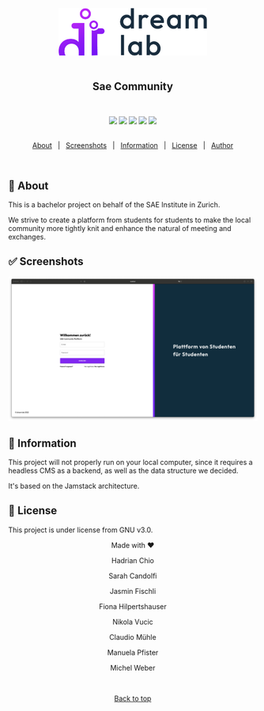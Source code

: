 <div align="center" id="top"> 
  <img src="./public/dreamlab-logo.png" alt="Sae Community" width="300" />
</div>
&#xa0;
<h2 align="center">Sae Community</h2>

&#xa0;

<div align="center">
<a href="https://reactjs.org/"><img height="23" src="https://img.shields.io/badge/REACT-18.0.0-9cf?style=for-the-badge&logo=React"/></a>
<a href="https://www.typescriptlang.org/"><img height="23" src="https://img.shields.io/badge/%3C%2F%3E-TypeScript-blue?style=for-the-badge&logo=TypeScript"/></a>
<a href="https://directus.io/"><img height="23" src="https://img.shields.io/badge/Directus-9.11.0-blueviolet?style=for-the-badge&logo=Directus"/></a>
<a href="https://prettier.io/"><img height="23" src="https://img.shields.io/badge/Code%20Style-Prettier-orange?style=for-the-badge&logo=Prettier"/></a>
<a href="https://www.gnu.org/licenses/gpl-3.0.en.html"><img height="23"src="https://img.shields.io/badge/License-GLP_v3.0-red?style=for-the-badge&logo"/></a>
</div>
&#xa0;

<br>

<p align="center">
  <a href="#dart-about">About</a> &#xa0; | &#xa0; 
  <a href="#white_check_mark-screenshots">Screenshots</a> &#xa0; | &#xa0;
  <a href="#checkered_flag-information">Information</a> &#xa0; | &#xa0;
  <a href="#memo-license">License</a> &#xa0; | &#xa0;
  <a href="https://github.com/abeerance" target="_blank">Author</a>
</p>

<br>

## :dart: About

<p>This is a bachelor project on behalf of the SAE Institute in Zurich.</p>
<p>We strive to create a platform from students for students to make the local community more tightly knit and enhance the natural of meeting and exchanges.</p>

## :white_check_mark: Screenshots

<img src="./public/landing.png" width="900"/>

## :checkered_flag: Information

<p>This project will not properly run on your local computer, since it requires a headless CMS as a backend, as well as the data structure we decided.</p>
<p>It's based on the Jamstack architecture.</p>

## :memo: License

This project is under license from GNU v3.0.

<div align="center" id="bottom">
  <p>Made with ❤️</p>
  <p>Hadrian Chio</p>
  <p>Sarah Candolfi</p>
  <p>Jasmin Fischli</p>
  <p>Fiona Hilpertshauser</p>
  <p>Nikola Vucic</p>
  <p>Claudio Mühle</p>
  <p>Manuela Pfister</p>
  <p>Michel Weber</p>
</div>

&#xa0;

<div align="center">
<a href="#top">Back to top</a>
</div>

